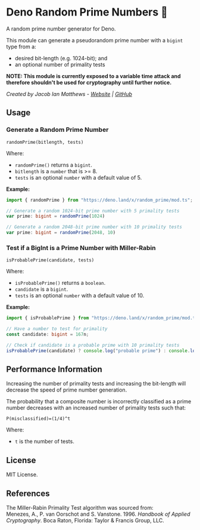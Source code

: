 # Deno Random Prime Numbers 🦕
A random prime number generator for Deno.

This module can generate a pseudorandom prime number with a `bigint` type from a:
* desired bit-length (e.g. 1024-bit); and
* an optional number of primality tests

**NOTE: This module is currently exposed to a variable time attack and therefore shouldn't be used for cryptography until further notice.**

*Created by Jacob Ian Matthews - [Website](https://jacobianmatthews.com)  | [GitHub](https://github.com/jacob-ian)*

## Usage
### Generate a Random Prime Number
`randomPrime(bitlength, tests)`

Where:
* `randomPrime()` returns a `bigint`.
* `bitlength` is a `number` that is >= 8.
* `tests` is an optional `number` with a default value of 5.

**Example:**
```typescript
import { randomPrime } from "https://deno.land/x/random_prime/mod.ts";

// Generate a random 1024-bit prime number with 5 primality tests
var prime: bigint = randomPrime(1024)

// Generate a random 2048-bit prime number with 10 primality tests
var prime: bigint = randomPrime(2048, 10)
```
### Test if a BigInt is a Prime Number with Miller-Rabin
`isProbablePrime(candidate, tests)`

Where:
* `isProbablePrime()` returns a `boolean`.
* `candidate` is a `bigint`.
* `tests` is an optional `number` with a default value of 10.

**Example:**
```typescript
import { isProbablePrime } from "https://deno.land/x/random_prime/mod.ts";

// Have a number to test for primality
const candidate: bigint = 167n;

// Check if candidate is a probable prime with 10 primality tests
isProbablePrime(candidate) ? console.log("probable prime") : console.log("composite");
```
## Performance Information
Increasing the number of primality tests and increasing the bit-length will decrease the speed of prime number generation. 

The probability that a composite number is incorrectly classified as a prime number decreases with an increased number of primality tests such that:

`P(misclassified)=(1/4)^t`

Where: 
* `t` is the number of tests.

## License
MIT License.

## References
The Miller-Rabin Primality Test algorithm was sourced from:<br>
Menezes, A., P. van Oorschot and S. Vanstone. 1996. *Handbook of Applied Cryptography*. Boca Raton, Florida: Taylor & Francis Group, LLC.



